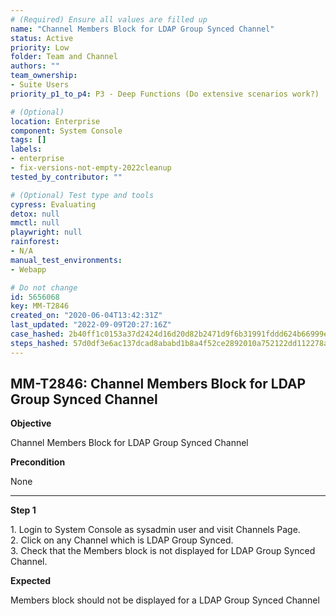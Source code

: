 ```yaml
---
# (Required) Ensure all values are filled up
name: "Channel Members Block for LDAP Group Synced Channel"
status: Active
priority: Low
folder: Team and Channel
authors: ""
team_ownership: 
- Suite Users
priority_p1_to_p4: P3 - Deep Functions (Do extensive scenarios work?)

# (Optional)
location: Enterprise
component: System Console
tags: []
labels: 
- enterprise
- fix-versions-not-empty-2022cleanup
tested_by_contributor: ""

# (Optional) Test type and tools
cypress: Evaluating
detox: null
mmctl: null
playwright: null
rainforest: 
- N/A
manual_test_environments:
- Webapp

# Do not change
id: 5656068
key: MM-T2846
created_on: "2020-06-04T13:42:31Z"
last_updated: "2022-09-09T20:27:16Z"
case_hashed: 2b40ff1c0153a37d2424d16d20d82b2471d9f6b31991fddd624b66999ef5e924b9bffae192a3d7ff320b6a33ada4200a
steps_hashed: 57d0df3e6ac137dcad8ababd1b8a4f52ce2892010a752122dd112278a92c0cb152bc1a2c75b03ead66d740850c0f32d4
---
```


<!-- (Auto-generated) Based on frontmatter's "key" and "name" -->

## MM-T2846: Channel Members Block for LDAP Group Synced Channel

**Objective**

Channel Members Block for LDAP Group Synced Channel

**Precondition**

None

---

**Step 1**

1\. Login to System Console as sysadmin user and visit Channels Page.\
2\. Click on any Channel which is LDAP Group Synced.\
3\. Check that the Members block is not displayed for LDAP Group Synced Channel.

**Expected**

Members block should not be displayed for a LDAP Group Synced Channel
